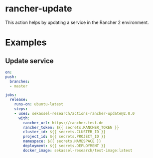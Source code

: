 # rancher-update

This action helps by updating a service in the Rancher 2 environment. 

# Examples

## Update service

```yaml
on:
push:
  branches:
  - master

jobs:
  release:
    runs-on: ubuntu-latest
    steps:
    - uses: sekassel-research/actions-rancher-update@2.0.0
      with:
        rancher_url: https://rancher.test.de
        rancher_token: ${{ secrets.RANCHER_TOKEN }}
        cluster_id: ${{ secrets.CLUSTER_ID }}
        project_id: ${{ secrets.PROJECT_ID }}
        namespace: ${{ secrets.NAMESPACE }}
        deployment: ${{ secrets.DEPLOYMENT }}
        docker_image: sekassel-research/test-image:latest
```
